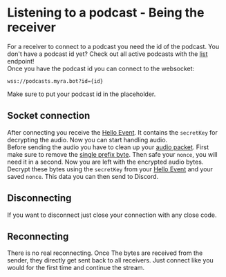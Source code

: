 # Listening to a podcast - Being the receiver

For a receiver to connect to a podcast you need the id of the podcast. You don't have a podcast id yet? Check out all active
podcasts with the [list](../resources/podcast.md#get-list) endpoint!  
Once you have the podcast id you can connect to the websocket:
```
wss://podcasts.myra.bot?id={id}
```
Make sure to put your podcast id in the placeholder.

## Socket connection

After connecting you receive the [Hello Event](../resources/events.md#hello-event). It contains the `secretKey` for
decrypting the audio. Now you can start handling audio.  
Before sending the audio you have to clean up your [audio packet](../resources/audio.md). First make sure to remove
the [single prefix byte](../resources/packet.md#packet-types). Then safe your `nonce`, you will need it in a second. Now you
are left with the encrypted audio bytes. Decrypt these bytes using the `secretKey` from
your [Hello Event](../resources/events.md#hello-event) and your saved `nonce`. This data you can then send to Discord.

## Disconnecting

If you want to disconnect just close your connection with any close code.

## Reconnecting

There is no real reconnecting. Once The bytes are received from the sender, they directly get sent back to all receivers.
Just connect like you would for the first time and continue the stream.